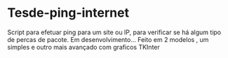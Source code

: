 # Tesde-ping-internet
Script para efetuar ping para um site ou IP, para verificar se há algum tipo de percas de pacote. Em desenvolvimento...
Feito em 2 modelos , um simples e outro mais avançado com graficos TKInter
